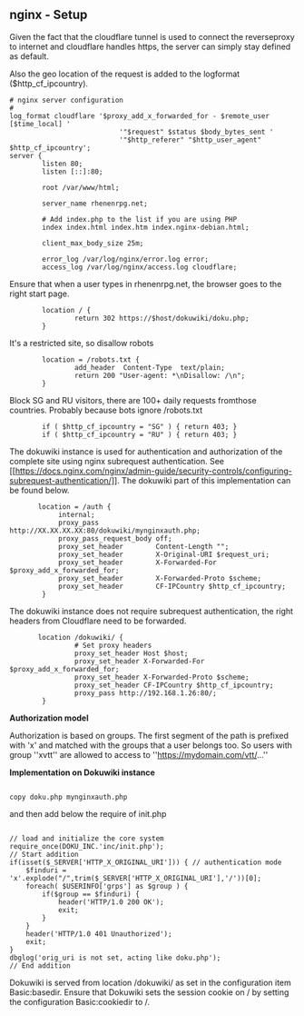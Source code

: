 ## nginx - Setup

Given the fact that the cloudflare tunnel is used to connect the reverseproxy to internet and cloudflare handles https, 
the server can simply stay defined as default. 

Also the geo location of the request is added to the logformat ($http_cf_ipcountry).


```
# nginx server configuration
#
log_format cloudflare '$proxy_add_x_forwarded_for - $remote_user [$time_local] '
                           '"$request" $status $body_bytes_sent '
                           '"$http_referer" "$http_user_agent" $http_cf_ipcountry';
server {
        listen 80;
        listen [::]:80;

        root /var/www/html;

        server_name rhenenrpg.net;

        # Add index.php to the list if you are using PHP
        index index.html index.htm index.nginx-debian.html;
         
        client_max_body_size 25m;

        error_log /var/log/nginx/error.log error;
        access_log /var/log/nginx/access.log cloudflare;
```

Ensure that when a user types in rhenenrpg.net, the browser goes to the right start page.
```
        location / {
                return 302 https://$host/dokuwiki/doku.php;
        }
```

It's a restricted site, so disallow robots
```
        location = /robots.txt {
                add_header  Content-Type  text/plain;
                return 200 "User-agent: *\nDisallow: /\n";
        }
```

Block SG and RU visitors, there are 100+ daily requests fromthose countries. Probably because bots ignore /robots.txt
```        
        if ( $http_cf_ipcountry = "SG" ) { return 403; }
        if ( $http_cf_ipcountry = "RU" ) { return 403; }
```

The dokuwiki instance is used for authentication and authorization of the complete site using nginx subrequest authentication.
See [[https://docs.nginx.com/nginx/admin-guide/security-controls/configuring-subrequest-authentication/]].
The dokuwiki part of this implementation can be found below.

```
       location = /auth {
            internal;
            proxy_pass              http://XX.XX.XX.XX:80/dokuwiki/mynginxauth.php;
            proxy_pass_request_body off;
            proxy_set_header        Content-Length "";
            proxy_set_header        X-Original-URI $request_uri;
            proxy_set_header        X-Forwarded-For $proxy_add_x_forwarded_for;
            proxy_set_header        X-Forwarded-Proto $scheme;
            proxy_set_header        CF-IPCountry $http_cf_ipcountry;            
        }
```

The dokuwiki instance does not require subrequest authentication, the right headers from Cloudflare need to be forwarded.
```
       location /dokuwiki/ {
                # Set proxy headers
                proxy_set_header Host $host;
                proxy_set_header X-Forwarded-For $proxy_add_x_forwarded_for;
                proxy_set_header X-Forwarded-Proto $scheme;
                proxy_set_header CF-IPCountry $http_cf_ipcountry;
                proxy_pass http://192.168.1.26:80/;
        }
```
 



**Authorization model**

Authorization is based on groups. The first segment of the path is prefixed with 'x' and matched with the groups that a user belongs too. So users with group ''xvtt'' are allowed to access to ''https://mydomain.com/vtt/...''


**Implementation on Dokuwiki instance**

<code>
copy doku.php mynginxauth.php
</code>


and then add below the require of init.php

<code>
// load and initialize the core system
require_once(DOKU_INC.'inc/init.php');
// Start addition
if(isset($_SERVER['HTTP_X_ORIGINAL_URI'])) { // authentication mode
    $finduri = 'x'.explode("/",trim($_SERVER['HTTP_X_ORIGINAL_URI'],'/'))[0];
    foreach( $USERINFO['grps'] as $group ) {
        if($group == $finduri) {
            header('HTTP/1.0 200 OK');
            exit;
        }
    }
    header('HTTP/1.0 401 Unauthorized');
    exit;
} 
dbglog('orig_uri is not set, acting like doku.php');
// End addition
</code>


Dokuwiki is served from location /dokuwiki/ as set in the configuration item Basic:basedir. Ensure that Dokuwiki sets the session cookie on / by setting the configuration Basic:cookiedir to /.

